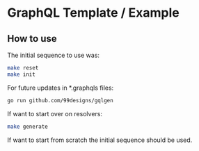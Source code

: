 # GraphQL Template / Example

## How to use

The initial sequence to use was:

```sh
make reset
make init
```

For future updates in *.graphqls files:

```sh
go run github.com/99designs/gqlgen
```

If want to start over on resolvers:

```sh
make generate
```

If want to start from scratch the initial sequence should be used.

